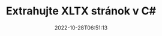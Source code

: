 ---
############################# Static ############################
layout: "auto-gen-merger"
date: 2022-10-28T06:51:13
draft: false
otherformats: pps ppsx ppt pptx rtf tex vdx vsdm vsdx vssm vssx vstm vstx vsx vtx xlam

############################# Head ############################
head_title: "Extrahujte XLTX stránok v C#"
head_description: "Rýchlo extrahujte stránky zo súboru XLTX v C#. Uložte nový dokument obsahujúci vybraté strany pomocou rozhrania API na zlúčenie dokumentov."

############################# Header ############################
title: "Extrahujte XLTX stránok v C#"
description: "Extrahujte XLTX stránok pomocou niekoľkých riadkov kódu .NET."
bg_image: "https://cms.admin.containerize.com/templates/aspose/App_Themes/V3/images/bg/header1.png"
bg_overlay: false
button:
    enable: true
    icon: "fas fa-arrow-down"
    label: "Stiahnite si bezplatnú skúšobnú verziu"
    link: "https://downloads.groupdocs.com/merger/net"

############################# SubMenu ############################
submenu:
    enable: true

    left:
        img_alt: "GroupDocs.Merger for .NET"
        image: "https://cms.admin.containerize.com/templates/groupdocs/images/product-logos/90x90-noborder/groupdocs-merger-net.png"
        product: "GroupDocs.Merger"
        platform: ".NET"

    middle:
        button:

            # button loop
            - link: "https://apireference.groupdocs.com/merger/net"
              text: "Referencia API"

            # button loop
            - link: "https://github.com/groupdocs-merger"
              text: "Príklady kódov"

            # button loop
            - link: "https://products.groupdocs.app/merger/family"
              text: "Živé ukážky"

            # button loop
            - link: "https://purchase.groupdocs.com/pricing/merger/net"
              text: "Stanovenie cien"

    right:
        link_download: "https://downloads.groupdocs.com/merger"
        link_learn: "https://docs.groupdocs.com/merger/net"
        link_buy: "https://purchase.groupdocs.com"

############################# About ############################
about:
    enable: true
    title: "O GroupDocs.Merger for .NET API"
    content: |
        [GroupDocs.Merger for .NET](/sk/merger/net/) ponúka jednoduché riešenie na bezpečné zlúčenie a rozdelenie medzi širokou škálou formátov dokumentov vrátane PDF, Microsoft Office (Word, Excel, PowerPoint , OneNote), OpenDocument, HTML, obrázky a mnoho ďalších v aplikáciách .NET. Pridaním iba niekoľkých riadkov kódu vykonajte niekoľko operácií s dokumentom, ako je presunutie, odstránenie, otočenie, výmena, extrahovanie alebo zmena orientácie strán v dokumentoch. Rozhranie API na zlučovanie dokumentov tiež podporuje zobrazenie náhľadu stránok dokumentu ako obrázka na analýzu štruktúry dokumentu, formátovania a obsahu na stránke.
        
        GroupDocs.Merger API je správnou voľbou pre podnikové riešenia, ktoré potrebujú funkcie na extrahovanie stránok súborov. Tieto rozhrania API sú dobre podporované na všetkých hlavných operačných systémoch a platformách vrátane .NET Framework, .NET Standard, .NET Core, Mono.

############################# Steps ############################
steps:
    enable: true
    title_left: "Extrahujte XLTX strán súboru v .NET"
    content_left: |
        [GroupDocs.Merger for .NET](/sk/merger/net/) uľahčuje vývojárom C# extrahovať požadované stránky zo súboru XLTX a uložiť ho ako nový súbor obsahujúci vybrané stránky vykonaním niekoľkých jednoduchých krokov.
        
        * Inicializujte **ExtractOptions** s číslami strán, ktoré by sa mali objaviť vo výslednom dokumente.
        * Vytvorte novú inštanciu **Merger** a zadajte cestu zdrojového dokumentu ako parameter konštruktora.
        * Zavolajte na **ExtractPages** a odovzdajte objekt **ExtractOptions**.
        * Zavolajte na **Save** a zadajte cestu k súboru na uloženie výsledného dokumentu.

    title_right: "Požiadavky na systém"
    content_right: |
        Rozhrania API GroupDocs.Merger for .NET sú podporované na všetkých hlavných platformách a operačných systémoch. Pred spustením nižšie uvedeného kódu sa uistite, že máte vo svojom systéme nainštalované nasledujúce predpoklady.

        * Operačné systémy: Microsoft Windows, Linux, MacOS
        * Vývojové prostredia: Visual Studio, Xamarin, MonoDevelop
        * Rámce: .NET Framework, .NET Standard, .NET Core, Mono
        * Stiahnite si najnovšiu verziu GroupDocs.Merger for .NET z [NuGet](https://www.nuget.org/packages/groupdocs.merger)
         
    code: |
     {{% merger/additional-styles %}}
     {{< merger/code-merger title="Ako extrahovať stránky súboru XLTX pomocou vzorového kódu C#">}}

        ```csharp    
        // Extrahujte XLTX strán súboru pomocou GroupDocs.Merger API
        // Inicializujte triedu ExtractOptions s vybratými číslami strán
        ExtractOptions extractOptions = new ExtractOptions(new int[] { 2, 5 });

        // Okamžité zlúčenie so vstupným dokumentom XLTX
        using (Merger merger = new Merger("input.xltx"))
          {
            // Zavolajte metódu ExtractPages a odovzdajte jej objekt ExtractOptions
            merger.ExtractPages(extractOptions);
    
            // Ak chcete uložiť výstupný dokument s extrahovanými stranami, zavolajte metódu Save
            merger.Save("output.xltx");
          }
        ```
     {{< /merger/code-merger >}}

############################# Demos ############################
demos:
    enable: true
    title: "Živé ukážky – extrahujte XLTX stránok online"
    content: |
       Rozbaľte stránky súboru XLTX hneď teraz na webovej lokalite [GroupDocs.Merger Live Demos](https://products.groupdocs.app/splitter/extract-pages/xltx).
       Živá ukážka má nasledujúce výhody.
        
############################# About Formats ############################
about_formats:
    enable: true

############################# More Formats ############################
more_formats:
    enable: true
    title: "Extrahujte strany z iných formátov dokumentov"
    content: |
        API na zlúčenie a rozdelenie dokumentov .NET pre formáty súborov a obrázky. Extrahujte niektoré z populárnych formátov súborov, ako je uvedené nižšie.

############################# Back to top ###############################
back_to_top:
    enable: true
---